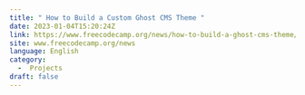 ```yaml
---
title: " How to Build a Custom Ghost CMS Theme "
date: 2023-01-04T15:20:24Z
link: https://www.freecodecamp.org/news/how-to-build-a-ghost-cms-theme/?utm_medium=RSS&utm_source=news.12bit.vn
site: www.freecodecamp.org/news
language: English
category:
  -  Projects 
draft: false
---
```

